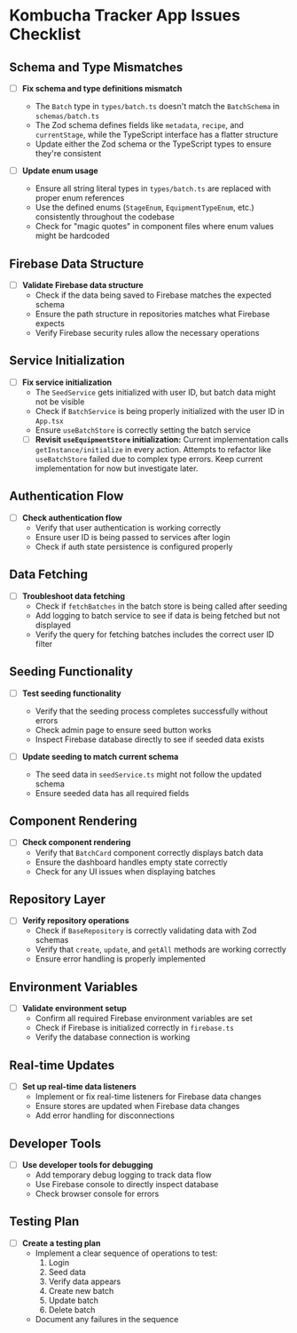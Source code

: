 # Kombucha Tracker App Issues Checklist

## Schema and Type Mismatches

- [ ] **Fix schema and type definitions mismatch**
  - The `Batch` type in `types/batch.ts` doesn't match the `BatchSchema` in `schemas/batch.ts`
  - The Zod schema defines fields like `metadata`, `recipe`, and `currentStage`, while the TypeScript interface has a flatter structure
  - Update either the Zod schema or the TypeScript types to ensure they're consistent

- [ ] **Update enum usage**
  - Ensure all string literal types in `types/batch.ts` are replaced with proper enum references
  - Use the defined enums (`StageEnum`, `EquipmentTypeEnum`, etc.) consistently throughout the codebase
  - Check for "magic quotes" in component files where enum values might be hardcoded

## Firebase Data Structure

- [ ] **Validate Firebase data structure**
  - Check if the data being saved to Firebase matches the expected schema
  - Ensure the path structure in repositories matches what Firebase expects
  - Verify Firebase security rules allow the necessary operations

## Service Initialization

- [ ] **Fix service initialization**
  - The `SeedService` gets initialized with user ID, but batch data might not be visible
  - Check if `BatchService` is being properly initialized with the user ID in `App.tsx`
  - Ensure `useBatchStore` is correctly setting the batch service
  - [ ] **Revisit `useEquipmentStore` initialization:** Current implementation calls `getInstance/initialize` in every action. Attempts to refactor like `useBatchStore` failed due to complex type errors. Keep current implementation for now but investigate later.

## Authentication Flow

- [ ] **Check authentication flow**
  - Verify that user authentication is working correctly
  - Ensure user ID is being passed to services after login
  - Check if auth state persistence is configured properly

## Data Fetching

- [ ] **Troubleshoot data fetching**
  - Check if `fetchBatches` in the batch store is being called after seeding
  - Add logging to batch service to see if data is being fetched but not displayed
  - Verify the query for fetching batches includes the correct user ID filter

## Seeding Functionality

- [ ] **Test seeding functionality**
  - Verify that the seeding process completes successfully without errors
  - Check admin page to ensure seed button works
  - Inspect Firebase database directly to see if seeded data exists

- [ ] **Update seeding to match current schema**
  - The seed data in `seedService.ts` might not follow the updated schema
  - Ensure seeded data has all required fields

## Component Rendering

- [ ] **Check component rendering**
  - Verify that `BatchCard` component correctly displays batch data
  - Ensure the dashboard handles empty state correctly
  - Check for any UI issues when displaying batches

## Repository Layer

- [ ] **Verify repository operations**
  - Check if `BaseRepository` is correctly validating data with Zod schemas
  - Verify that `create`, `update`, and `getAll` methods are working correctly
  - Ensure error handling is properly implemented

## Environment Variables

- [ ] **Validate environment setup**
  - Confirm all required Firebase environment variables are set
  - Check if Firebase is initialized correctly in `firebase.ts`
  - Verify the database connection is working

## Real-time Updates

- [ ] **Set up real-time data listeners**
  - Implement or fix real-time listeners for Firebase data changes
  - Ensure stores are updated when Firebase data changes
  - Add error handling for disconnections

## Developer Tools

- [ ] **Use developer tools for debugging**
  - Add temporary debug logging to track data flow
  - Use Firebase console to directly inspect database
  - Check browser console for errors

## Testing Plan

- [ ] **Create a testing plan**
  - Implement a clear sequence of operations to test:
    1. Login
    2. Seed data
    3. Verify data appears
    4. Create new batch
    5. Update batch
    6. Delete batch
  - Document any failures in the sequence 